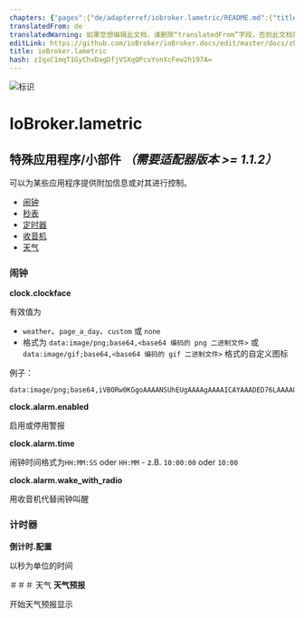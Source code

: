```yaml
---
chapters: {"pages":{"de/adapterref/iobroker.lametric/README.md":{"title":{"de":"ioBroker.lametric"},"content":"de/adapterref/iobroker.lametric/README.md"},"de/adapterref/iobroker.lametric/apps.md":{"title":{"de":"ioBroker.lametric"},"content":"de/adapterref/iobroker.lametric/apps.md"},"de/adapterref/iobroker.lametric/my-data-diy.md":{"title":{"de":"ioBroker.lametric"},"content":"de/adapterref/iobroker.lametric/my-data-diy.md"},"de/adapterref/iobroker.lametric/notifications.md":{"title":{"de":"ioBroker.lametric"},"content":"de/adapterref/iobroker.lametric/notifications.md"},"de/adapterref/iobroker.lametric/blockly.md":{"title":{"de":"ioBroker.lametric"},"content":"de/adapterref/iobroker.lametric/blockly.md"}}}
translatedFrom: de
translatedWarning: 如果您想编辑此文档，请删除“translatedFrom”字段，否则此文档将再次自动翻译
editLink: https://github.com/ioBroker/ioBroker.docs/edit/master/docs/zh-cn/adapterref/iobroker.lametric/apps.md
title: ioBroker.lametric
hash: zIqxC1mqT1GyChvDagDfjVSXqQPcvYonXcFew2h197A=
---
```

![标识](../../../de/adapterref/iobroker.lametric/../../admin/lametric.png)

# IoBroker.lametric
## 特殊应用程序/小部件 *（需要适配器版本 >= 1.1.2）*
可以为某些应用程序提供附加信息或对其进行控制。

- [闹钟](https://apps.lametric.com/apps/alarm_clock/68)
- [秒表](https://apps.lametric.com/apps/stopwatch/71)
- [定时器](https://apps.lametric.com/apps/timer/72)
- [收音机](https://apps.lametric.com/apps/radio/70)
- [天气](https://apps.lametric.com/apps/weather/69)

### 闹钟
**clock.clockface**

有效值为

- `weather`、`page_a_day`、`custom` 或 `none`
- 格式为 `data:image/png;base64,<base64 编码的 png 二进制文件>` 或 `data:image/gif;base64,<base64 编码的 gif 二进制文件>` 格式的自定义图标

例子：

```
data:image/png;base64,iVBORw0KGgoAAAANSUhEUgAAAAgAAAAICAYAAADED76LAAAAOklEQVQYlWNUVFBgwAeYcEncv//gP04FMEmsCmCSiooKjHAFMEF0SRQTsEnCFcAE0SUZGBgYGAl5EwA+6RhuHb9bggAAAABJRU5ErkJggg==
```

**clock.alarm.enabled**

启用或停用警报

**clock.alarm.time**

闹钟时间格式为``HH:MM:SS`` oder ``HH:MM`` - z.B. ``10:00:00`` oder ``10:00``

**clock.alarm.wake_with_radio**

用收音机代替闹钟叫醒

### 计时器
**倒计时.配置**

以秒为单位的时间

＃＃＃ 天气
**天气预报**

开始天气预报显示